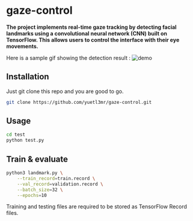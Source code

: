 ﻿# gaze-control
**The project implements real-time gaze tracking by detecting facial landmarks using a convolutional neural network (CNN) built on TensorFlow. This allows users to control the interface with their eye movements.**

Here is a sample gif showing the detection result : 
![demo](https://github.com/user-attachments/assets/c4579b3b-fd3f-4e31-887b-d944dd22c77e)

## Installation
Just git clone this repo and you are good to go.
```bash
git clone https://github.com/yuetl3mr/gaze-control.git
```

## Usage

```bash
cd test
python test.py
```

## Train & evaluate

```bash
python3 landmark.py \
    --train_record=train.record \
    --val_record=validation.record \
    --batch_size=32 \
    --epochs=10
```
Training and testing files are required to be stored as TensorFlow Record files. 





